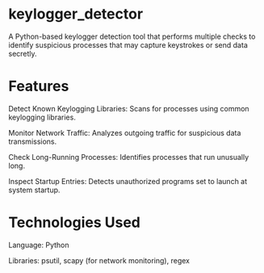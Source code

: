 # keylogger_detector

A Python-based keylogger detection tool that performs multiple checks to identify suspicious processes that may capture keystrokes or send data secretly.

# Features

Detect Known Keylogging Libraries: Scans for processes using common keylogging libraries.

Monitor Network Traffic: Analyzes outgoing traffic for suspicious data transmissions.

Check Long-Running Processes: Identifies processes that run unusually long.

Inspect Startup Entries: Detects unauthorized programs set to launch at system startup.

# Technologies Used

Language: Python

Libraries: psutil, scapy (for network monitoring), regex
